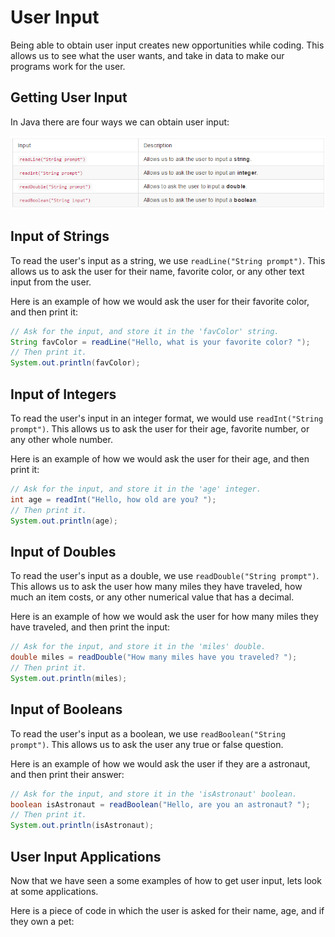 # User Input

Being able to obtain user input creates new opportunities while coding. This allows us to see what the user wants, and take in data to make our programs work for the user.

## Getting User Input

In Java there are four ways we can obtain user input:

!["User Input Table"](../static/basicJava/basic_java_user_input_table.png "User Input Table")

## Input of Strings

To read the user's input as a string, we use ``readLine("String prompt")``. This allows us to ask the user for their name, favorite color, or any other text input from the user.

Here is an example of how we would ask the user for their favorite color, and then print it:

```java
// Ask for the input, and store it in the 'favColor' string.
String favColor = readLine("Hello, what is your favorite color? ");
// Then print it.
System.out.println(favColor);
```

## Input of Integers

To read the user's input in an integer format, we would use ``readInt("String prompt")``. This allows us to ask the user for their age, favorite number, or any other whole number. 

Here is an example of how we would ask the user for their age, and then print it:

```java
// Ask for the input, and store it in the 'age' integer.
int age = readInt("Hello, how old are you? ");
// Then print it.
System.out.println(age);
```

## Input of Doubles

To read the user's input as a double, we use ``readDouble("String prompt")``. This allows us to ask the user how many miles they have traveled, how much an item costs, or any other numerical value that has a decimal.

Here is an example of how we would ask the user for how many miles they have traveled, and then print the input:

```java
// Ask for the input, and store it in the 'miles' double.
double miles = readDouble("How many miles have you traveled? ");
// Then print it.
System.out.println(miles);
```

## Input of Booleans

To read the user's input as a boolean, we use ``readBoolean("String prompt")``. This allows us to ask the user any true or false question.

Here is an example of how we would ask the user if they are a astronaut, and then print their answer:

```java
// Ask for the input, and store it in the 'isAstronaut' boolean.
boolean isAstronaut = readBoolean("Hello, are you an astronaut? ");
// Then print it.
System.out.println(isAstronaut);
```

## User Input Applications

Now that we have seen a some examples of how to get user input, lets look at some applications.

Here is a piece of code in which the user is asked for their name, age, and if they own a pet:

```Java

```














